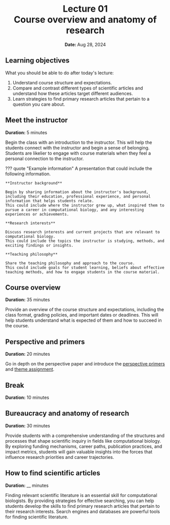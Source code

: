<h1 align="center">
<b>Lecture 01</b><br>
Course overview and anatomy of research
</h1>
<p align="center"><b>Date: </b>Aug 28, 2024</p>

## Learning objectives

What you should be able to do after today's lecture:

1.  Understand course structure and expectations.
2.  Compare and contrast different types of scientific articles and understand how these articles target different audiences.
3.  Learn strategies to find primary research articles that pertain to a question you care about.

## Meet the instructor

**Duration:** 5 minutes

Begin the class with an introduction to the instructor.
This will help the students connect with the instructor and begin a sense of belonging.
Students are likelier to engage with course materials when they feel a personal connection to the instructor.

??? quote "Example information"
    A presentation that could include the following information.

    **Instructor background**

    Begin by sharing information about the instructor's background, including their education, professional experience, and personal information that helps students relate.
    This could include where the instructor grew up, what inspired them to pursue a career in computational biology, and any interesting experiences or achievements.

    **Research interests**

    Discuss research interests and current projects that are relevant to computational biology.
    This could include the topics the instructor is studying, methods, and exciting findings or insights.

    **Teaching philosophy**

    Share the teaching philosophy and approach to the course.
    This could include goals for student learning, beliefs about effective teaching methods, and how to engage students in the course material.

## Course overview

**Duration:** 35 minutes

Provide an overview of the course structure and expectations, including the class format, grading policies, and important dates or deadlines.
This will help students understand what is expected of them and how to succeed in the course.

## Perspective and primers

**Duration:** 20 minutes

Go in depth on the perspective paper and introduce the [perspective primers](../../assessments/paper/primers.md) and [theme assignment](../../assessments/paper/assignments/theme.md).

## Break

**Duration:** 10 minutes

## Bureaucracy and anatomy of research

**Duration:** 30 minutes

Provide students with a comprehensive understanding of the structures and processes that shape scientific inquiry in fields like computational biology.
By exploring funding mechanisms, career paths, publication practices, and impact metrics, students will gain valuable insights into the forces that influence research priorities and career trajectories.

## How to find scientific articles

**Duration:** __ minutes

Finding relevant scientific literature is an essential skill for computational biologists.
By providing strategies for effective searching, you can help students develop the skills to find primary research articles that pertain to their research interests.
Search engines and databases are powerful tools for finding scientific literature.
